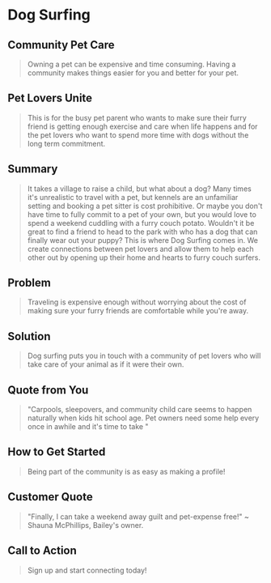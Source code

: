# Dog Surfing #
 
## Community Pet Care ##
  > Owning a pet can be expensive and time consuming. Having a community makes things easier for you and better for your pet.

## Pet Lovers Unite ##
  > This is for the busy pet parent who wants to make sure their furry friend is getting enough exercise and care when life happens 
  and for the pet lovers who want to spend more time with dogs without the long term commitment.

## Summary ##
  > It takes a village to raise a child, but what about a dog? Many times it's unrealistic to travel with a pet, but kennels are an 
  unfamiliar setting and booking a pet sitter is cost prohibitive. Or maybe you don't have time to fully commit to a pet of your own, 
  but you would love to spend a weekend cuddling with a furry couch potato. Wouldn't it be great to find a friend to head to the park
  with who has a dog that can finally wear out your puppy? This is where Dog Surfing comes in. We create connections between pet lovers 
  and allow them to help each other out by opening up their home and hearts to furry couch surfers.

## Problem ##
  > Traveling is expensive enough without worrying about the cost of making sure your furry friends are comfortable while you're away.

## Solution ##
  > Dog surfing puts you in touch with a community of pet lovers who will take care of your animal as if it were their own.

## Quote from You ##
  > "Carpools, sleepovers, and community child care seems to happen naturally when kids hit school age. Pet owners need some help every
  once in awhile and it's time to take "

## How to Get Started ##
  > Being part of the community is as easy as making a profile!

## Customer Quote ##
  > "Finally, I can take a weekend away guilt and pet-expense free!" ~ Shauna McPhillips, Bailey's owner.

## Call to Action ##
  > Sign up and start connecting today!
